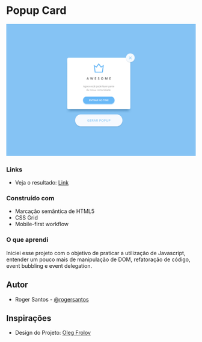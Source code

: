 # Popup Card

![Popup Card](./img/popup-image.jpg)

### Links

- Veja o resultado: [Link](https://santos2408.github.io/popup-card/)

### Construído com

- Marcação semântica de HTML5
- CSS Grid
- Mobile-first workflow

### O que aprendi

Iniciei esse projeto com o objetivo de praticar a utilização de Javascript, entender um pouco mais de manipulação de DOM, refatoração de código, event bubbling e event delegation.


<!-- ### Ideias futuras -->

<!-- [ ] Gerar popup's com diferentes estilos -->

## Autor

<!-- - Website - [Add your name here](https://www.your-site.com) -->
- Roger Santos - [@rogersantos](https://www.linkedin.com/in/roger-santos-77a84810b/)

## Inspirações

- Design do Projeto: [Oleg Frolov](https://dribbble.com/shots/2348203-Pop-up)
